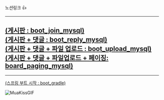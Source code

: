 노션링크 👍

------------------------------------------------------------------------------------------
[(게시판 : boot_join_mysql)](https://quiver-barracuda-304.notion.site/boot_join_mysql-1dd35a8e288180efab1fe74a01ac26f9?pvs=4)<br>
[(게시판 + 댓글 : boot_reply_mysql)](https://quiver-barracuda-304.notion.site/boot_reply_mysql-1dd35a8e288180738b3ec805c97aa974?pvs=4)<br>
[(게시판 + 댓글 + 파일 업로드 : boot_upload_mysql)](https://quiver-barracuda-304.notion.site/board_upload_mysql-1de35a8e288181ce8129c5ad9d4f85cc?pvs=4)<br>
[(게시판 + 댓글 + 파일업로드 + 페이징: board_paging_mysql)](https://quiver-barracuda-304.notion.site/board_paging_mysql-1e035a8e28818017a4e1ffaecb86c8a4?pvs=4)<br>
----------------------------------------------------------------------------------------------

------------------------------------------------------------------------------------------------
[(스프링 부트 시작 : boot_gradle)](https://quiver-barracuda-304.notion.site/gradle-boot_gradle_250418-1d835a8e288180578e1edbd2e59f0ecf?pvs=4)<br>

![MuaKissGIF](https://github.com/user-attachments/assets/3fe7e255-a2ec-4c40-9e66-bd300ca801c6)

